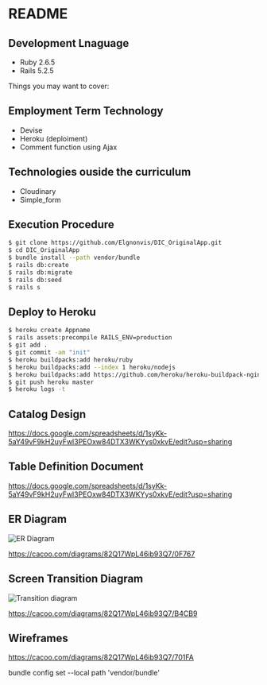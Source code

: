 # README

## Development Lnaguage

* Ruby 2.6.5
* Rails 5.2.5

Things you may want to cover:

## Employment Term Technology

* Devise
* Heroku (deploiment)
* Comment function using Ajax

## Technologies ouside the curriculum

* Cloudinary
* Simple_form

## Execution Procedure

```bash
$ git clone https://github.com/Elgnonvis/DIC_OriginalApp.git
$ cd DIC_OriginalApp
$ bundle install --path vendor/bundle
$ rails db:create
$ rails db:migrate
$ rails db:seed
$ rails s
```

## Deploy to Heroku

```bash
$ heroku create Appname
$ rails assets:precompile RAILS_ENV=production
$ git add .
$ git commit -am "init"
$ heroku buildpacks:add heroku/ruby
$ heroku buildpacks:add --index 1 heroku/nodejs
$ heroku buildpacks:add https://github.com/heroku/heroku-buildpack-nginx
$ git push heroku master
$ heroku logs -t
```

## Catalog Design

https://docs.google.com/spreadsheets/d/1syKk-5aY49vF9kH2uyFwl3PEOxw84DTX3WKYys0xkvE/edit?usp=sharing


## Table Definition Document

https://docs.google.com/spreadsheets/d/1syKk-5aY49vF9kH2uyFwl3PEOxw84DTX3WKYys0xkvE/edit?usp=sharing

## ER Diagram

![ER Diagram](https://user-images.githubusercontent.com/78650220/137512980-176a3dc4-ff14-4d95-ac2b-f31a4afa870a.png)




https://cacoo.com/diagrams/82Q17WpL46ib93Q7/0F767


## Screen Transition Diagram

![Transition diagram](https://user-images.githubusercontent.com/78650220/137620404-2af06d58-702d-4343-91fc-98db6d5f3be4.png)



https://cacoo.com/diagrams/82Q17WpL46ib93Q7/B4CB9

## Wireframes

https://cacoo.com/diagrams/82Q17WpL46ib93Q7/701FA





bundle config set --local path 'vendor/bundle'